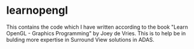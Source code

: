 # learnopengl
This contains the code which I have written according to the book "Learn OpenGL - Graphics Programming" by Joey de Vries. This is to help be in bulding more expertise in Surround View solutions in ADAS.
